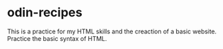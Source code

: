 # odin-recipes
This is a practice for my HTML skills and the creaction of a basic website.
Practice the basic syntax of HTML.

